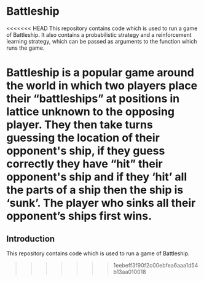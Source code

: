 # Battleship

<<<<<<< HEAD
This repository contains code which is used to run a game of Battleship. It also contains a probabilistic strategy and a reinforcement learning strategy, which can be passed as arguments to the function which runs the game.

Battleship is a popular game around the world in which two players place their “battleships” at positions in lattice unknown to the opposing player. They then take turns guessing the location of their opponent's ship, if they guess correctly they have “hit” their opponent's ship and if they ‘hit’ all the parts of a ship then the ship is ‘sunk’. The player who sinks all their opponent’s ships first wins.
=======
## Introduction

This repository contains code which is used to run a game of Battleship.
>>>>>>> 1eebeff3f90f2c00ebfea6aaa1d54b13aa010018

